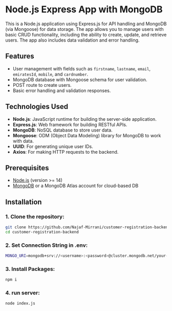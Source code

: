 # Node.js Express App with MongoDB

This is a Node.js application using Express.js for API handling and MongoDB (via Mongoose) for data storage. The app allows you to manage users with basic CRUD functionality, including the ability to create, update, and retrieve users. The app also includes data validation and error handling.

## Features
- User management with fields such as `firstname`, `lastname`, `email`, `emiratesId`, `mobile`, and `cardnumber`.
- MongoDB database with Mongoose schema for user validation.
- POST route to create users.
- Basic error handling and validation responses.

## Technologies Used
- **Node.js**: JavaScript runtime for building the server-side application.
- **Express.js**: Web framework for building RESTful APIs.
- **MongoDB**: NoSQL database to store user data.
- **Mongoose**: ODM (Object Data Modeling) library for MongoDB to work with data.
- **UUID**: For generating unique user IDs.
- **Axios**: For making HTTP requests to the backend.

## Prerequisites
- [Node.js](https://nodejs.org/) (version >= 14)
- [MongoDB](https://www.mongodb.com/try/download/community) or a MongoDB Atlas account for cloud-based DB

## Installation
### 1. Clone the repository:

```bash
git clone https://github.com/Najaf-Mirrani/customer-registration-backend.git
cd customer-registration-backend
```

### 2. Set Connection String in .env:
```bash
MONGO_URI=mongodb+srv://<username>:<password>@cluster.mongodb.net/your-database-name?retryWrites=true&w=majority
```

### 3. Install Packages:
```bash
npm i
```

### 4. run server:
```bash
node index.js
```
